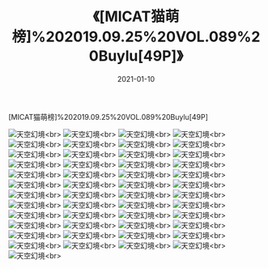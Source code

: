 ﻿---
layout: post
title: 《[MICAT猫萌榜]%202019.09.25%20VOL.089%20Buylu[49P]》
date: 2021-01-10
img: http://photo.orgx.cf/性感/2021/[MICAT猫萌榜]%202019.09.25%20VOL.089%20Buylu[49P]/000.jpg
tags: [美女,性感,泳衣]
---

[MICAT猫萌榜]%202019.09.25%20VOL.089%20Buylu[49P]



![天空幻境](http://photo.orgx.cf/性感/2021/[MICAT猫萌榜]%202019.09.25%20VOL.089%20Buylu[49P]/001.jpg''天空幻境'')<br>
![天空幻境](http://photo.orgx.cf/性感/2021/[MICAT猫萌榜]%202019.09.25%20VOL.089%20Buylu[49P]/002.jpg''天空幻境'')<br>
![天空幻境](http://photo.orgx.cf/性感/2021/[MICAT猫萌榜]%202019.09.25%20VOL.089%20Buylu[49P]/003.jpg''天空幻境'')<br>
![天空幻境](http://photo.orgx.cf/性感/2021/[MICAT猫萌榜]%202019.09.25%20VOL.089%20Buylu[49P]/004.jpg''天空幻境'')<br>
![天空幻境](http://photo.orgx.cf/性感/2021/[MICAT猫萌榜]%202019.09.25%20VOL.089%20Buylu[49P]/005.jpg''天空幻境'')<br>
![天空幻境](http://photo.orgx.cf/性感/2021/[MICAT猫萌榜]%202019.09.25%20VOL.089%20Buylu[49P]/006.jpg''天空幻境'')<br>
![天空幻境](http://photo.orgx.cf/性感/2021/[MICAT猫萌榜]%202019.09.25%20VOL.089%20Buylu[49P]/007.jpg''天空幻境'')<br>
![天空幻境](http://photo.orgx.cf/性感/2021/[MICAT猫萌榜]%202019.09.25%20VOL.089%20Buylu[49P]/008.jpg''天空幻境'')<br>
![天空幻境](http://photo.orgx.cf/性感/2021/[MICAT猫萌榜]%202019.09.25%20VOL.089%20Buylu[49P]/009.jpg''天空幻境'')<br>
![天空幻境](http://photo.orgx.cf/性感/2021/[MICAT猫萌榜]%202019.09.25%20VOL.089%20Buylu[49P]/010.jpg''天空幻境'')<br>
![天空幻境](http://photo.orgx.cf/性感/2021/[MICAT猫萌榜]%202019.09.25%20VOL.089%20Buylu[49P]/011.jpg''天空幻境'')<br>
![天空幻境](http://photo.orgx.cf/性感/2021/[MICAT猫萌榜]%202019.09.25%20VOL.089%20Buylu[49P]/012.jpg''天空幻境'')<br>
![天空幻境](http://photo.orgx.cf/性感/2021/[MICAT猫萌榜]%202019.09.25%20VOL.089%20Buylu[49P]/013.jpg''天空幻境'')<br>
![天空幻境](http://photo.orgx.cf/性感/2021/[MICAT猫萌榜]%202019.09.25%20VOL.089%20Buylu[49P]/014.jpg''天空幻境'')<br>
![天空幻境](http://photo.orgx.cf/性感/2021/[MICAT猫萌榜]%202019.09.25%20VOL.089%20Buylu[49P]/015.jpg''天空幻境'')<br>
![天空幻境](http://photo.orgx.cf/性感/2021/[MICAT猫萌榜]%202019.09.25%20VOL.089%20Buylu[49P]/016.jpg''天空幻境'')<br>
![天空幻境](http://photo.orgx.cf/性感/2021/[MICAT猫萌榜]%202019.09.25%20VOL.089%20Buylu[49P]/017.jpg''天空幻境'')<br>
![天空幻境](http://photo.orgx.cf/性感/2021/[MICAT猫萌榜]%202019.09.25%20VOL.089%20Buylu[49P]/018.jpg''天空幻境'')<br>
![天空幻境](http://photo.orgx.cf/性感/2021/[MICAT猫萌榜]%202019.09.25%20VOL.089%20Buylu[49P]/019.jpg''天空幻境'')<br>
![天空幻境](http://photo.orgx.cf/性感/2021/[MICAT猫萌榜]%202019.09.25%20VOL.089%20Buylu[49P]/020.jpg''天空幻境'')<br>
![天空幻境](http://photo.orgx.cf/性感/2021/[MICAT猫萌榜]%202019.09.25%20VOL.089%20Buylu[49P]/021.jpg''天空幻境'')<br>
![天空幻境](http://photo.orgx.cf/性感/2021/[MICAT猫萌榜]%202019.09.25%20VOL.089%20Buylu[49P]/022.jpg''天空幻境'')<br>
![天空幻境](http://photo.orgx.cf/性感/2021/[MICAT猫萌榜]%202019.09.25%20VOL.089%20Buylu[49P]/023.jpg''天空幻境'')<br>
![天空幻境](http://photo.orgx.cf/性感/2021/[MICAT猫萌榜]%202019.09.25%20VOL.089%20Buylu[49P]/024.jpg''天空幻境'')<br>
![天空幻境](http://photo.orgx.cf/性感/2021/[MICAT猫萌榜]%202019.09.25%20VOL.089%20Buylu[49P]/025.jpg''天空幻境'')<br>
![天空幻境](http://photo.orgx.cf/性感/2021/[MICAT猫萌榜]%202019.09.25%20VOL.089%20Buylu[49P]/026.jpg''天空幻境'')<br>
![天空幻境](http://photo.orgx.cf/性感/2021/[MICAT猫萌榜]%202019.09.25%20VOL.089%20Buylu[49P]/027.jpg''天空幻境'')<br>
![天空幻境](http://photo.orgx.cf/性感/2021/[MICAT猫萌榜]%202019.09.25%20VOL.089%20Buylu[49P]/028.jpg''天空幻境'')<br>
![天空幻境](http://photo.orgx.cf/性感/2021/[MICAT猫萌榜]%202019.09.25%20VOL.089%20Buylu[49P]/029.jpg''天空幻境'')<br>
![天空幻境](http://photo.orgx.cf/性感/2021/[MICAT猫萌榜]%202019.09.25%20VOL.089%20Buylu[49P]/030.jpg''天空幻境'')<br>
![天空幻境](http://photo.orgx.cf/性感/2021/[MICAT猫萌榜]%202019.09.25%20VOL.089%20Buylu[49P]/031.jpg''天空幻境'')<br>
![天空幻境](http://photo.orgx.cf/性感/2021/[MICAT猫萌榜]%202019.09.25%20VOL.089%20Buylu[49P]/032.jpg''天空幻境'')<br>
![天空幻境](http://photo.orgx.cf/性感/2021/[MICAT猫萌榜]%202019.09.25%20VOL.089%20Buylu[49P]/033.jpg''天空幻境'')<br>
![天空幻境](http://photo.orgx.cf/性感/2021/[MICAT猫萌榜]%202019.09.25%20VOL.089%20Buylu[49P]/034.jpg''天空幻境'')<br>
![天空幻境](http://photo.orgx.cf/性感/2021/[MICAT猫萌榜]%202019.09.25%20VOL.089%20Buylu[49P]/035.jpg''天空幻境'')<br>
![天空幻境](http://photo.orgx.cf/性感/2021/[MICAT猫萌榜]%202019.09.25%20VOL.089%20Buylu[49P]/036.jpg''天空幻境'')<br>
![天空幻境](http://photo.orgx.cf/性感/2021/[MICAT猫萌榜]%202019.09.25%20VOL.089%20Buylu[49P]/037.jpg''天空幻境'')<br>
![天空幻境](http://photo.orgx.cf/性感/2021/[MICAT猫萌榜]%202019.09.25%20VOL.089%20Buylu[49P]/038.jpg''天空幻境'')<br>
![天空幻境](http://photo.orgx.cf/性感/2021/[MICAT猫萌榜]%202019.09.25%20VOL.089%20Buylu[49P]/039.jpg''天空幻境'')<br>
![天空幻境](http://photo.orgx.cf/性感/2021/[MICAT猫萌榜]%202019.09.25%20VOL.089%20Buylu[49P]/040.jpg''天空幻境'')<br>
![天空幻境](http://photo.orgx.cf/性感/2021/[MICAT猫萌榜]%202019.09.25%20VOL.089%20Buylu[49P]/041.jpg''天空幻境'')<br>
![天空幻境](http://photo.orgx.cf/性感/2021/[MICAT猫萌榜]%202019.09.25%20VOL.089%20Buylu[49P]/042.jpg''天空幻境'')<br>
![天空幻境](http://photo.orgx.cf/性感/2021/[MICAT猫萌榜]%202019.09.25%20VOL.089%20Buylu[49P]/043.jpg''天空幻境'')<br>
![天空幻境](http://photo.orgx.cf/性感/2021/[MICAT猫萌榜]%202019.09.25%20VOL.089%20Buylu[49P]/044.jpg''天空幻境'')<br>
![天空幻境](http://photo.orgx.cf/性感/2021/[MICAT猫萌榜]%202019.09.25%20VOL.089%20Buylu[49P]/045.jpg''天空幻境'')<br>
![天空幻境](http://photo.orgx.cf/性感/2021/[MICAT猫萌榜]%202019.09.25%20VOL.089%20Buylu[49P]/046.jpg''天空幻境'')<br>
![天空幻境](http://photo.orgx.cf/性感/2021/[MICAT猫萌榜]%202019.09.25%20VOL.089%20Buylu[49P]/047.jpg''天空幻境'')<br>
![天空幻境](http://photo.orgx.cf/性感/2021/[MICAT猫萌榜]%202019.09.25%20VOL.089%20Buylu[49P]/048.jpg''天空幻境'')<br>
![天空幻境](http://photo.orgx.cf/性感/2021/[MICAT猫萌榜]%202019.09.25%20VOL.089%20Buylu[49P]/049.jpg''天空幻境'')<br>